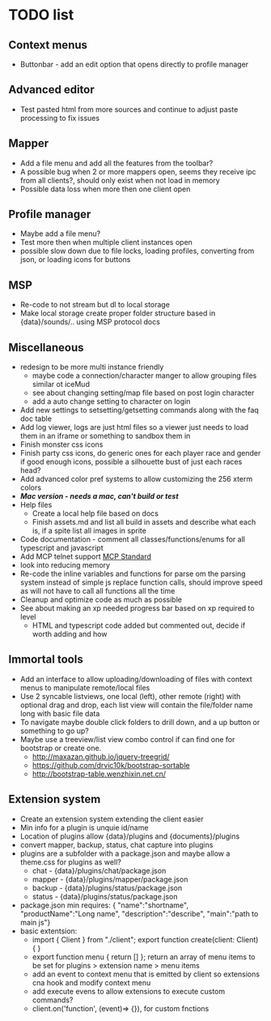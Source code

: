 # TODO list
## Context menus 
- Buttonbar - add an edit option that opens directly to profile manager
## Advanced editor
- Test pasted html from more sources and continue to adjust paste processing to fix issues
## Mapper 
- Add a file menu and add all the features from the toolbar?
- A possible bug when 2 or more mappers open, seems they receive ipc from all clients?, should only exist when not load in memory
- Possible data loss when more then one client open
## Profile manager
- Maybe add a file menu?
- Test more then when multiple client instances open
- possible slow down due to file locks, loading profiles, converting from json, or loading icons for buttons
## MSP
- Re-code to not stream but dl to local storage
- Make local storage create proper folder structure based in {data}/sounds/.. using MSP protocol docs
## Miscellaneous
- redesign to be more multi instance friendly
  - maybe code a connection/character manger to allow grouping files similar ot iceMud
  - see about changing setting/map file based on post login character
  - add a auto change setting to character on login
- Add new settings to setsetting/getsetting commands along with the faq doc table
- Add log viewer, logs are just html files so a viewer just needs to load them in an iframe or something to sandbox them in
- Finish monster css icons
- Finish party css icons, do generic ones for each player race and gender if good enough icons, possible a silhouette bust of just each races head?
- Add advanced color pref systems to allow customizing the 256 xterm colors
- ***Mac version - needs a mac, can't build or test***
- Help files
  - Create a local help file based on docs
  - Finish assets.md and list all build in assets and describe what each is, if a spite list all images in sprite
- Code documentation - comment all classes/functions/enums for all typescript and javascript
- Add MCP telnet support [MCP Standard](http://www.moo.mud.org/mcp/)
- look into reducing memory
- Re-code the inline variables and functions for parse om the parsing system instead of simple js replace function calls, should improve speed as will not have to call all functions all the time
- Cleanup and optimize code as much as possible
- See about making an xp needed progress bar based on xp required to level
  - HTML and typescript code added but commented out, decide if worth adding and how
## Immortal tools
- Add an interface to allow uploading/downloading of files with context menus to manipulate remote/local files
- Use 2 syncable listviews, one local (left), other remote (right) with optional drag and drop, each list view will contain the file/folder name long with basic file data
- To navigate maybe double click folders to drill down, and a up button or something to go up?
- Maybe use a treeview/list view combo control if can find one for bootstrap or create one.
  - http://maxazan.github.io/jquery-treegrid/ 
  - https://github.com/drvic10k/bootstrap-sortable
  - http://bootstrap-table.wenzhixin.net.cn/ 
## Extension system
- Create an extension system extending the client easier
- Min info for a plugin is unquie id/name
- Location of plugins allow {data}/plugins and {documents}/plugins
- convert mapper, backup, status, chat capture into plugins
- plugins are a subfolder with a package.json and maybe allow a theme.css for plugins as well?
  - chat - {data}/plugins/chat/package.json
  - mapper - {data}/plugins/mapper/package.json
  - backup - {data}/plugins/status/package.json
  - status - {data}/plugins/status/package.json
- package.json min requires: { "name":"shortname", "productName":"Long name", "description":"describe", "main":"path to main js"}
- basic extentsion: 
  - import { Client } from "./client"; export function create(client: Client) { }
  - export function menu { return [] }; return an array of menu items to be set for plugins > extension name > menu items
  - add an event to context menu that is emitted by client so extensions cna hook and modify context menu
  - add execute evens to allow extensions to execute custom commands?
  - client.on('function', (event)=> {}), for custom fnctions